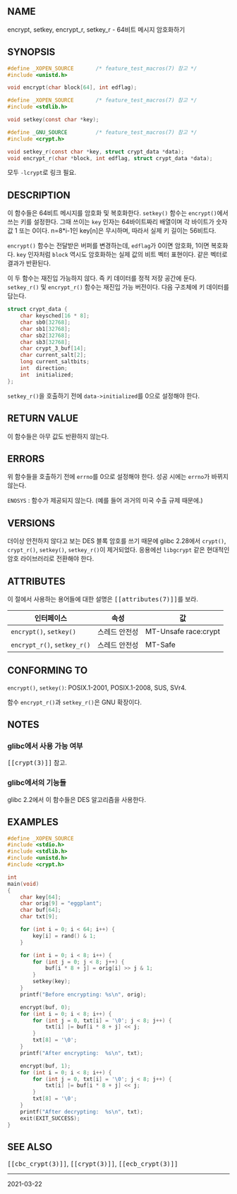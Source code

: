 ## NAME

encrypt, setkey, encrypt_r, setkey_r - 64비트 메시지 암호화하기

## SYNOPSIS

```c
#define _XOPEN_SOURCE       /* feature_test_macros(7) 참고 */
#include <unistd.h>

void encrypt(char block[64], int edflag);

#define _XOPEN_SOURCE       /* feature_test_macros(7) 참고 */
#include <stdlib.h>

void setkey(const char *key);

#define _GNU_SOURCE         /* feature_test_macros(7) 참고 */
#include <crypt.h>

void setkey_r(const char *key, struct crypt_data *data);
void encrypt_r(char *block, int edflag, struct crypt_data *data);
```

모두 `-lcrypt`로 링크 필요.

## DESCRIPTION

이 함수들은 64비트 메시지를 암호화 및 복호화한다. `setkey()` 함수는 `encrypt()`에서 쓰는 키를 설정한다. 그때 쓰이는 `key` 인자는 64바이트짜리 배열이며 각 바이트가 숫자 값 1 또는 0이다. n=8\*i-1인 key[n]은 무시하며, 따라서 실제 키 길이는 56비트다.

`encrypt()` 함수는 전달받은 버퍼를 변경하는데, `edflag`가 0이면 암호화, 1이면 복호화다. `key` 인자처럼 `block` 역시도 암호화하는 실제 값의 비트 벡터 표현이다. 같은 벡터로 결과가 반환된다.

이 두 함수는 재진입 가능하지 않다. 즉 키 데이터를 정적 저장 공간에 둔다. `setkey_r()` 및 `encrypt_r()` 함수는 재진입 가능 버전이다. 다음 구조체에 키 데이터를 담는다.

```c
struct crypt_data {
    char keysched[16 * 8];
    char sb0[32768];
    char sb1[32768];
    char sb2[32768];
    char sb3[32768];
    char crypt_3_buf[14];
    char current_salt[2];
    long current_saltbits;
    int  direction;
    int  initialized;
};
```

`setkey_r()`을 호출하기 전에 `data->initialized`를 0으로 설정해야 한다.

## RETURN VALUE

이 함수들은 아무 값도 반환하지 않는다.

## ERRORS

위 함수들을 호출하기 전에 `errno`를 0으로 설정해야 한다. 성공 시에는 `errno`가 바뀌지 않는다.

`ENOSYS`
:   함수가 제공되지 않는다. (예를 들어 과거의 미국 수출 규제 때문에.)

## VERSIONS

더이상 안전하지 않다고 보는 DES 블록 암호를 쓰기 때문에 glibc 2.28에서 `crypt()`, `crypt_r()`, `setkey()`, `setkey_r()`이 제거되었다. 응용에선 `libgcrypt` 같은 현대적인 암호 라이브러리로 전환해야 한다.

## ATTRIBUTES

이 절에서 사용하는 용어들에 대한 설명은 <tt>[[attributes(7)]]</tt>를 보라.

| 인터페이스 | 속성 | 값 |
| --- | --- | --- |
| `encrypt()`, `setkey()` | 스레드 안전성 | MT-Unsafe race:crypt |
| `encrypt_r()`, `setkey_r()` | 스레드 안전성 | MT-Safe |

## CONFORMING TO

`encrypt()`, `setkey()`: POSIX.1-2001, POSIX.1-2008, SUS, SVr4.

함수 `encrypt_r()`과 `setkey_r()`은 GNU 확장이다.

## NOTES

### glibc에서 사용 가능 여부

<tt>[[crypt(3)]]</tt> 참고.

### glibc에서의 기능들

glibc 2.2에서 이 함수들은 DES 알고리즘을 사용한다.

## EXAMPLES

```c
#define _XOPEN_SOURCE
#include <stdio.h>
#include <stdlib.h>
#include <unistd.h>
#include <crypt.h>

int
main(void)
{
    char key[64];
    char orig[9] = "eggplant";
    char buf[64];
    char txt[9];

    for (int i = 0; i < 64; i++) {
        key[i] = rand() & 1;
    }

    for (int i = 0; i < 8; i++) {
        for (int j = 0; j < 8; j++) {
            buf[i * 8 + j] = orig[i] >> j & 1;
        }
        setkey(key);
    }
    printf("Before encrypting: %s\n", orig);

    encrypt(buf, 0);
    for (int i = 0; i < 8; i++) {
        for (int j = 0, txt[i] = '\0'; j < 8; j++) {
            txt[i] |= buf[i * 8 + j] << j;
        }
        txt[8] = '\0';
    }
    printf("After encrypting:  %s\n", txt);

    encrypt(buf, 1);
    for (int i = 0; i < 8; i++) {
        for (int j = 0, txt[i] = '\0'; j < 8; j++) {
            txt[i] |= buf[i * 8 + j] << j;
        }
        txt[8] = '\0';
    }
    printf("After decrypting:  %s\n", txt);
    exit(EXIT_SUCCESS);
}
```

## SEE ALSO

<tt>[[cbc_crypt(3)]]</tt>, <tt>[[crypt(3)]]</tt>, <tt>[[ecb_crypt(3)]]</tt>

----

2021-03-22
